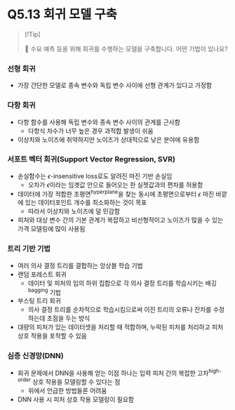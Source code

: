 # Q5.13 회귀 모델 구축

>   [!Tip]
>
>   🙋 수요 예측 등을 위해 회귀를 수행하는 모델을 구축합니다. 어떤 기법이 있나요?

### 선형 회귀

- 가장 간단한 모델로 종속 변수와 독립 변수 사이에 선형 관계가 있다고 가정함

### 다항 회귀

- 다항 함수를 사용해 독립 변수와 종속 변수 사이의 관계를 근사함
	- 다항식 차수가 너무 높은 경우 과적합 발생이 쉬움
- 이상치와 노이즈에 취약하지만 노이즈가 상대적으로 낮은 분야에 유용함

### 서포트 벡터 회귀(Support Vector Regression, SVR)

- 손실함수는 $\epsilon$-insensitive loss로도 알려진 마진 기반 손실임
	- 오차가 $\epsilon$이라는 임곗값 안으로 들어오는 한 실젯값과의 편차를 허용함
- 데이터에 가장 적합한 초평면<sup>hyperplane</sup>을 찾는 동시에 초평면으로부터 $\epsilon$ 마진 바깥에 있는 데이터포인트 개수를 최소화하는 것이 목표
	- 따라서 이상치와 노이즈에 덜 민감함
- 피처와 대상 변수 간의 기본 관계가 복잡하고 비선형적이고 노이즈가 많을 수 있는 가격 모델링에 많이 사용됨 

### 트리 기반 기법

- 여러 의사 결정 트리를 결합하는 앙상블 학습 기법
- 랜덤 포레스트 회귀
	- 데이터 및 피처의 임의 하위 집합으로 각 의사 결정 트리를 학습시키는 배깅<sup>bagging</sup> 기법
- 부스팅 트리 회귀
	- 의사 결정 트리를 순차적으로 학습시킴으로써 이진 트리의 오류나 잔차를 수정하는데 초점을 두는 방식
- 대량의 피처가 있는 데이터셋을 처리할 때 적합하며, 누락된 피처를 처리하고 피처 상호 작용을 포착할 수 있음

### 심층 신경망(DNN)

- 회귀 문제에서 DNN을 사용해 얻는 이점 하나는 입력 피처 간의 복잡한 고차<sup>high-order</sup> 상호 작용을 모델링할 수 있다는 점
	- 위에서 언급한 방법들론 어려움
- DNN 사용 시 피처 상호 작용 모델링이 필요함